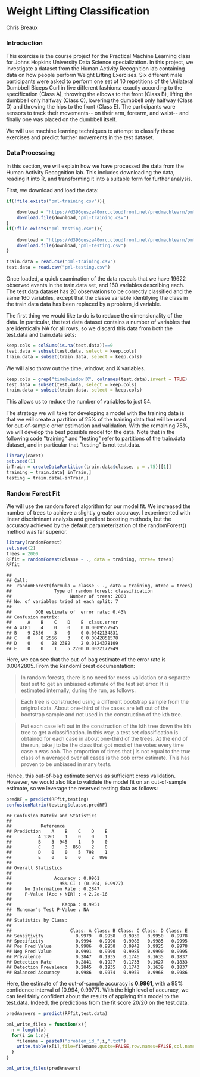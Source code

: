 # Weight Lifting Classification
Chris Breaux  

### Introduction

This exercise is the course project for the Practical Machine Learning class for Johns Hopkins University Data Science specialization. In this project, we investigate a dataset from the Human Activity Recognition lab containing data on how people perform Weight Lifting Exercises. Six different male participants were asked to perform one set of 10 repetitions of the Unilateral Dumbbell Biceps Curl in five different fashions: exactly according to the specification (Class A), throwing the elbows to the front (Class B), lifting the dumbbell only halfway (Class C), lowering the dumbbell only halfway (Class D) and throwing the hips to the front (Class E). The participants wore sensors to track their movements-- on their arm, forearm, and waist-- and finally one was placed on the dumbbell itself.

We will use machine learning techniques to attempt to classify these exercises and predict further movements in the test dataset.

### Data Processing

In this section, we will explain how we have processed the data from the Human Activity Recognition lab. This includes downloading the data, reading it into R, and transforming it into a suitable form for further analysis.

First, we download and load the data:


```r
if(!file.exists("pml-training.csv")){
    
    download = "https://d396qusza40orc.cloudfront.net/predmachlearn/pml-training.csv"
    download.file(download,"pml-training.csv")
}
if(!file.exists("pml-testing.csv")){
    
    download = "https://d396qusza40orc.cloudfront.net/predmachlearn/pml-testing.csv"
    download.file(download,"pml-testing.csv")
}

train.data = read.csv("pml-training.csv")
test.data = read.csv("pml-testing.csv")
```

Once loaded, a quick examination of the data reveals that we have 19622 observed events in the train.data set, and 160 variables describing each. The test.data dataset has 20 observations to be correctly classified and the same 160 variables, except that the classe variable identifying the class in the train.data data has been replaced by a problem_id variable.

The first thing we would like to do is to reduce the dimensionality of the data. In particular, the test.data dataset contains a number of variables that are identically NA for all rows, so we discard this data from both the test.data and train.data sets:


```r
keep.cols = colSums(is.na(test.data))==0
test.data = subset(test.data, select = keep.cols)
train.data = subset(train.data, select = keep.cols)
```

We will also throw out the time, window, and X variables.


```r
keep.cols = grep("time|window|X", colnames(test.data),invert = TRUE)
test.data = subset(test.data, select = keep.cols)
train.data = subset(train.data, select = keep.cols)
```


This allows us to reduce the number of variables to just 54.

The strategy we will take for developing a model with the training data is that we will create a partition of 25% of the training data that will be used for out-of-sample error estimation and validation. With the remaining 75%, we will develop the best possible model for the data. Note that in the following code "training" and "testing" refer to partitions of the train.data dataset, and in particular that "testing" is not test.data.


```r
library(caret)
set.seed(1)
inTrain = createDataPartition(train.data$classe, p = .75)[[1]]
training = train.data[ inTrain,]
testing = train.data[-inTrain,]
```

### Random Forest Fit

We will use the random forest algorithm for our model fit. We increased the number of trees to achieve a slightly greater accuracy. I experimented with linear discriminant analysis and gradient boosting methods, but the accuracy achieved by the default parameterization of the randomForest() method was far superior.


```r
library(randomForest)
set.seed(2)
trees = 2000
RFfit = randomForest(classe ~ ., data = training, ntree= trees)
RFfit
```

```
## 
## Call:
##  randomForest(formula = classe ~ ., data = training, ntree = trees) 
##                Type of random forest: classification
##                      Number of trees: 2000
## No. of variables tried at each split: 7
## 
##         OOB estimate of  error rate: 0.43%
## Confusion matrix:
##      A    B    C    D    E  class.error
## A 4181    4    0    0    0 0.0009557945
## B    9 2836    3    0    0 0.0042134831
## C    0    8 2556    3    0 0.0042851578
## D    0    0   28 2382    2 0.0124378109
## E    0    0    1    5 2700 0.0022172949
```

Here, we can see that the out-of-bag estimate of the error rate is 0.0042805. From the RandomForest documentation:

>In random forests, there is no need for cross-validation or a separate test set to get an unbiased estimate of the test set error. It is estimated internally, during the run, as follows:

>Each tree is constructed using a different bootstrap sample from the original data. About one-third of the cases are left out of the bootstrap sample and not used in the construction of the kth tree.

>Put each case left out in the construction of the kth tree down the kth tree to get a classification. In this way, a test set classification is obtained for each case in about one-third of the trees. At the end of the run, take j to be the class that got most of the votes every time case n was oob. The proportion of times that j is not equal to the true class of n averaged over all cases is the oob error estimate. This has proven to be unbiased in many tests.

Hence, this out-of-bag estimate serves as sufficient cross validation. However, we would also like to validate the model fit on an out-of-sample estimate, so we leverage the reserved testing data as follows:



```r
predRF = predict(RFfit,testing)
confusionMatrix(testing$classe,predRF)
```

```
## Confusion Matrix and Statistics
## 
##           Reference
## Prediction    A    B    C    D    E
##          A 1393    1    0    0    1
##          B    3  945    1    0    0
##          C    0    3  850    2    0
##          D    0    0    5  798    1
##          E    0    0    0    2  899
## 
## Overall Statistics
##                                          
##                Accuracy : 0.9961         
##                  95% CI : (0.994, 0.9977)
##     No Information Rate : 0.2847         
##     P-Value [Acc > NIR] : < 2.2e-16      
##                                          
##                   Kappa : 0.9951         
##  Mcnemar's Test P-Value : NA             
## 
## Statistics by Class:
## 
##                      Class: A Class: B Class: C Class: D Class: E
## Sensitivity            0.9979   0.9958   0.9930   0.9950   0.9978
## Specificity            0.9994   0.9990   0.9988   0.9985   0.9995
## Pos Pred Value         0.9986   0.9958   0.9942   0.9925   0.9978
## Neg Pred Value         0.9991   0.9990   0.9985   0.9990   0.9995
## Prevalence             0.2847   0.1935   0.1746   0.1635   0.1837
## Detection Rate         0.2841   0.1927   0.1733   0.1627   0.1833
## Detection Prevalence   0.2845   0.1935   0.1743   0.1639   0.1837
## Balanced Accuracy      0.9986   0.9974   0.9959   0.9968   0.9986
```

Here, the estimate of the out-of-sample accuracy is **0.9961**, with a 95% confidence interval of (0.994, 0.9977). With the high level of accuracy, we can feel fairly confident about the results of applying this model to the test.data. Indeed, the predictions from the fit score 20/20 on the test.data.



```r
predAnswers = predict(RFfit,test.data)

pml_write_files = function(x){
  n = length(x)
  for(i in 1:n){
    filename = paste0("problem_id_",i,".txt")
    write.table(x[i],file=filename,quote=FALSE,row.names=FALSE,col.names=FALSE)
  }
}

pml_write_files(predAnswers)
```
